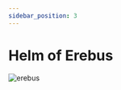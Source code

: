 ```yaml
---
sidebar_position: 3
---
```


# Helm of Erebus

![erebus](https://vwiki.valorserver.com/api/item/picture/helm%20of%20erebus)
